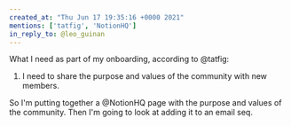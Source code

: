 ```yaml
---
created_at: "Thu Jun 17 19:35:16 +0000 2021"
mentions: ['tatfig', 'NotionHQ']
in_reply_to: @leo_guinan
---
```


What I need as part of my onboarding, according to @tatfig:

1.  I need to share the purpose and values of the community with new members. 

So I'm putting together a @NotionHQ page with the purpose and values of the community. Then I'm going to look at adding it to an email seq.